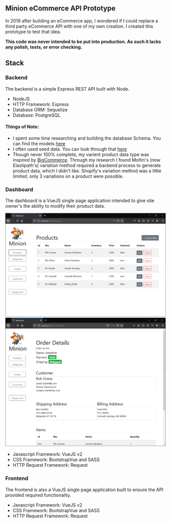 ## Minion eCommerce API Prototype

In 2019 after building an eCommerce app, I wondered if I could replace a third party eCommerce API with one of my own creation. I created this prototype to test that idea.

**This code was never intended to be put into production. As such it lacks any polish, tests, or error checking.**

## Stack

### Backend

The backend is a simple Express REST API built with Node.

-   NodeJS
-   HTTP Framework: Express
-   Database ORM: Sequelize
-   Database: PostgreSQL

#### Things of Note:

-   I spent some time researching and building the database Schema. You can find the models [here](https://github.com/BenSaus/Minion-Prototype/tree/master/backend/models)
-   I often used seed data. You can look through that [here](https://github.com/BenSaus/Minion-Prototype/tree/master/backend/seeders)
-   Though never 100% complete, my varient product data type was inspired by [BigCommerce](https://developer.bigcommerce.com/api-reference/store-management/catalog/product-variants/createvariant). Through my research I found Moltin's (now Elastipath's) variation method required a backend process to generate product data, which I didn't like. Shopify's variation method was a little limited; only 3 variations on a product were possible.

### Dashboard

The dashboard is a VueJS single page application intended to give site owner's the ability to modify their product data.

![products](https://raw.githubusercontent.com/BenSaus/Minion-Prototype/master/dashboard/screenshots/minionDashboard.png)
![orderDetail](https://raw.githubusercontent.com/BenSaus/Minion-Prototype/master/dashboard/screenshots/minionDashboardOrder.png)

-   Javascript Framework: VueJS v2
-   CSS Framework: BootstrapVue and SASS
-   HTTP Request Framework: Request

### Frontend

The frontend is also a VueJS single page application built to ensure the API provided required functionality.

-   Javascript Framework: VueJS v2
-   CSS Framework: BootstrapVue and SASS
-   HTTP Request Framework: Request
